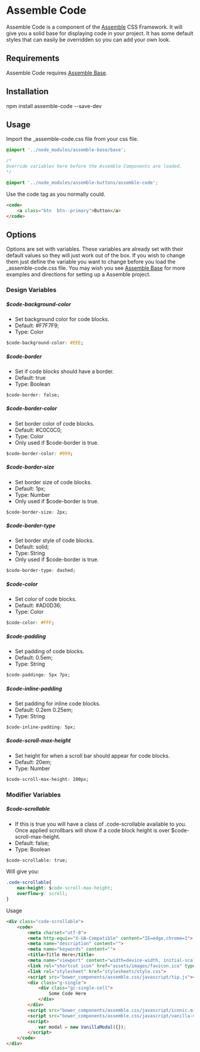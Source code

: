 [Assemble]:                http://assemblecss.com
[Assemble Base]:           https://github.com/lukelarsen/assemble-base

# Assemble Code
Assemble Code is a component of the [Assemble] CSS Framework. It will give you a solid base for displaying code in your project. It has some default styles that can easily be overridden so you can add your own look.

## Requirements
Assemble Code requires [Assemble Base].

## Installation
npm install assemble-code --save-dev

## Usage
Import the _assemble-code.css file from your css file.
```css
@import '../node_modules/assemble-base/base';

/*
Override variables here before the Assemble Components are loaded.
*/

@import '../node_modules/assemble-buttons/assemble-code';
```
Use the code tag as you normally could.
```html
<code>
    <a class="btn  btn--primary">Button</a>
</code>
```

## Options
Options are set with variables. These variables are already set with their default values so they will just work out of the box. If you wish to change them just define the variable you want to change before you load the _assemble-code.css file. You may wish you see [Assemble Base] for more examples and directions for setting up a Assemble project.

### Design Variables

##### $code-background-color
- Set background color for code blocks.
- Default: #F7F7F9;
- Type: Color
```css
$code-background-color: #EEE;
```

##### $code-border
- Set if code blocks should have a border.
- Default: true
- Type: Boolean
```css
$code-border: false;
```

##### $code-border-color
- Set border color of code blocks.
- Default: #C0C0C0;
- Type: Color
- Only used if $code-border is true.
```css
$code-border-color: #999;
```

##### $code-border-size
- Set border size of code blocks.
- Default: 1px;
- Type: Number
- Only used if $code-border is true.
```css
$code-border-size: 2px;
```

##### $code-border-type
- Set border style of code blocks.
- Default: solid;
- Type: String
- Only used if $code-border is true.
```css
$code-border-type: dashed;
```

##### $code-color
- Set color of code blocks.
- Default: #AD0D36;
- Type: Color
```css
$code-color: #FFF;
```

##### $code-padding
- Set padding of code blocks.
- Default: 0.5em;
- Type: String
```css
$code-paddinge: 5px 7px;
```

##### $code-inline-padding
- Set padding for inline code blocks.
- Default: 0.2em 0.25em;
- Type: String
```css
$code-inline-padding: 5px;
```

##### $code-scroll-max-height
- Set height for when a scroll bar should appear for code blocks.
- Default: 20em;
- Type: Number
```css
$code-scroll-max-height: 200px;
```

### Modifier Variables

##### $code-scrollable
- If this is true you will have a class of .code-scrollable available to you. Once applied scrollbars will show if a code block height is over $code-scroll-max-height.
- Default: false;
- Type: Boolean
```css
$code-scrollable: true;
```
Will give you:
```css
.code-scrollable{
    max-height: $code-scroll-max-height;
    overflow-y: scroll;
}
```
Usage
```html
<div class="code-scrollable">
    <code>
        <meta charset="utf-8">
        <meta http-equiv="X-UA-Compatible" content="IE=edge,chrome=1">
        <meta name="description" content="">
        <meta name="keywords" content="">
        <title>Title Here</title>
        <meta name="viewport" content="width=device-width, initial-scale=1">
        <link rel="shortcut icon" href="assets/images/favicon.ico" type="image/x-icon">
        <link rel="stylesheet" href="stylesheets/style.css">
        <script src="bower_components/assemble.css/javascript/tip.js"></script>
        <div class="g-single">
            <div class="gc-single-cell">
                Some Code Here
            </div>
        </div>
        <script src="bower_components/assemble.css/javascript/iconic.min.js"></script>
        <script src="bower_components/assemble.css/javascript/vanilla-modal.js"></script>
        <script>
            var modal = new VanillaModal({});
        </script>
    </code>
</div>
```
